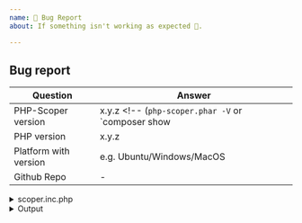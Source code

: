 ```yaml
---
name: 🐛 Bug Report
about: If something isn't working as expected 🤔.

---
```


## Bug report

| Question    | Answer
| ------------| ---------------
| PHP-Scoper version | x.y.z <!-- (`php-scoper.phar -V` or `composer show | grep humbug/php-scoper`) -->
| PHP version | x.y.z <!-- (`php -v`) -->
| Platform with version | e.g. Ubuntu/Windows/MacOS
| Github Repo | - <!-- (if public) -->


<!--
Replace this comment with your issue description. Please complete the table above
with the correct information when relevant and include if relevant:
- The steps to reproduce your issue
- The exact command run
- Your configuration file

Also ensure the issue lies with the isolated code and not with shipping the code in a PHAR. Please
refer to the documentation (#Recommendations) for more details.

For general support, please use the #humbug Slack channel: https://symfony.com/slack-invite.
-->

<details>
 <summary>scoper.inc.php</summary>

 ```php
 <?php

 declare(strict_types=1);

 /** @var Symfony\Component\Finder\Finder $finder */
 $finder = Isolated\Symfony\Component\Finder\Finder::class;

 return [
 ];

 ```
</details>

<details>
 <summary>Output</summary>

 ```bash
 $ command
 > output
 ```
</details>

